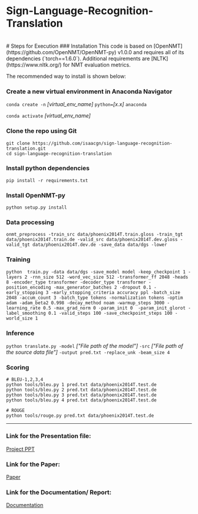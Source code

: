 # Sign-Language-Recognition-Translation

<br>
# Steps for Execution
### Installation
This code is based on [OpenNMT](https://github.com/OpenNMT/OpenNMT-py) v1.0.0 and requires all of its dependencies (`torch==1.6.0`). Additional requirements are [NLTK](https://www.nltk.org/) for NMT evaluation metrics.

The recommended way to install is shown below:


### Create a new virtual environment in Anaconda Navigator

```conda create -n``` _[virtual_env_name]_ ```python=```_[x.x]_ ```anaconda```

```conda activate``` _[virtual_env_name]_


### Clone the repo using Git

```
git clone https://github.com/isaacgn/sign-language-recognition-translation.git
cd sign-language-recognition-translation
```

### Install python dependencies

```
pip install -r requirements.txt
```

### Install OpenNMT-py

```
python setup.py install
```


### Data processing

```
onmt_preprocess -train_src data/phoenix2014T.train.gloss -train_tgt data/phoenix2014T.train.de -valid_src data/phoenix2014T.dev.gloss -valid_tgt data/phoenix2014T.dev.de -save_data data/dgs -lower 
```

### Training
```
python  train.py -data data/dgs -save_model model -keep_checkpoint 1 -layers 2 -rnn_size 512 -word_vec_size 512 -transformer_ff 2048 -heads 8 -encoder_type transformer -decoder_type transformer -position_encoding -max_generator_batches 2 -dropout 0.1 -early_stopping 3 -early_stopping_criteria accuracy ppl -batch_size 2048 -accum_count 3 -batch_type tokens -normalization tokens -optim adam -adam_beta2 0.998 -decay_method noam -warmup_steps 3000 -learning_rate 0.5 -max_grad_norm 0 -param_init 0  -param_init_glorot -label_smoothing 0.1 -valid_steps 100 -save_checkpoint_steps 100 -world_size 1 
```


### Inference
```python translate.py -model``` _["File path of the model"]_ ```-src``` _["File path of the source data file"]_ ```-output pred.txt -replace_unk -beam_size 4```


### Scoring
```
# BLEU-1,2,3,4
python tools/bleu.py 1 pred.txt data/phoenix2014T.test.de
python tools/bleu.py 2 pred.txt data/phoenix2014T.test.de
python tools/bleu.py 3 pred.txt data/phoenix2014T.test.de
python tools/bleu.py 4 pred.txt data/phoenix2014T.test.de

# ROUGE
python tools/rouge.py pred.txt data/phoenix2014T.test.de

```

<hr>

### Link for the Presentation file: 
<a href="https://drive.google.com/file/d/13LCNCB9qVgQk5f3S2C8eRFQ7jLqa5B84/view?usp=sharing"> Project PPT </a>

### Link for the Paper:
<a href="https://drive.google.com/file/d/13L5asyB4U9F5uwqCAwaKK93knDd41qXS/view?usp=sharing"> Paper </a>

### Link for the Documentation/ Report:
<a href="https://drive.google.com/file/d/13EZSejY_bbTn-LZhsXA5z2cBGMP4S5Qf/view?usp=sharing"> Documentation </a>
